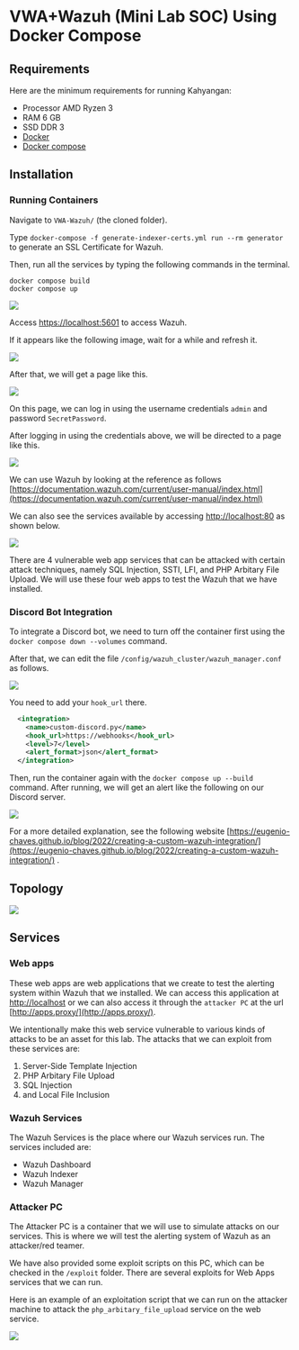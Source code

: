 
# VWA+Wazuh (Mini Lab SOC) Using Docker Compose
## Requirements
Here are the minimum requirements for running Kahyangan:
- Processor AMD Ryzen 3
- RAM 6 GB
- SSD DDR 3
- [Docker](https://docs.docker.com/get-docker/)
- [Docker compose](https://docs.docker.com/compose/install/)

## Installation
### Running Containers

Navigate to `VWA-Wazuh/` (the cloned folder).

Type `docker-compose -f generate-indexer-certs.yml run --rm generator` to generate an SSL Certificate for Wazuh.

Then, run all the services by typing the following commands in the terminal.

```shell
docker compose build
docker compose up
```

![](https://i.imgur.com/wo3RDGs.png)

Access [https://localhost:5601](https://localhost:5601) to access Wazuh.

If it appears like the following image, wait for a while and refresh it.

![](https://i.imgur.com/LUlqo7n.png)

After that, we will get a page like this.

![](https://i.imgur.com/aEatVzi.png)

On this page, we can log in using the username credentials `admin` and password `SecretPassword`.

After logging in using the credentials above, we will be directed to a page like this.

![](https://i.imgur.com/7aRgoMW.png)

We can use Wazuh by looking at the reference as follows [https://documentation.wazuh.com/current/user-manual/index.html](https://documentation.wazuh.com/current/user-manual/index.html)

We can also see the services available by accessing [http://localhost:80](http://localhost:80) as shown below.

![](https://i.imgur.com/CCGDYwD.png)

There are 4 vulnerable web app services that can be attacked with certain attack techniques, namely SQL Injection, SSTI, LFI, and PHP Arbitary File Upload. We will use these four web apps to test the Wazuh that we have installed.

### Discord Bot Integration

To integrate a Discord bot, we need to turn off the container first using the `docker compose down --volumes` command.

After that, we can edit the file `/config/wazuh_cluster/wazuh_manager.conf` as follows.

![](https://i.imgur.com/kdP9YBj.png)

You need to add your `hook_url` there.

```xml
  <integration>
    <name>custom-discord.py</name>
    <hook_url>https://webhooks</hook_url>
    <level>7</level>
    <alert_format>json</alert_format>
  </integration>
```

Then, run the container again with the `docker compose up --build` command. After running, we will get an alert like the following on our Discord server.

![](https://i.imgur.com/4HyzKhh.png)

For a more detailed explanation, see the following website [https://eugenio-chaves.github.io/blog/2022/creating-a-custom-wazuh-integration/](https://eugenio-chaves.github.io/blog/2022/creating-a-custom-wazuh-integration/) .

## Topology

![](https://i.imgur.com/B0Q5JIk.png)

## Services

### Web apps

These web apps are web applications that we create to test the alerting system within Wazuh that we installed. We can access this application at [http://localhost](http://localhost) or we can also access it through the `attacker PC` at the url [http://apps.proxy/](http://apps.proxy/).

We intentionally make this web service vulnerable to various kinds of attacks to be an asset for this lab. The attacks that we can exploit from these services are:

1.  Server-Side Template Injection
2.  PHP Arbitary File Upload
3.  SQL Injection
4.  and Local File Inclusion

### Wazuh Services

The Wazuh Services is the place where our Wazuh services run. The services included are:

-   Wazuh Dashboard
-   Wazuh Indexer
-   Wazuh Manager

### Attacker PC

The Attacker PC is a container that we will use to simulate attacks on our services. This is where we will test the alerting system of Wazuh as an attacker/red teamer.

We have also provided some exploit scripts on this PC, which can be checked in the `/exploit` folder. There are several exploits for Web Apps services that we can run.

Here is an example of an exploitation script that we can run on the attacker machine to attack the `php_arbitary_file_upload` service on the web service.

![](https://i.imgur.com/enJ7yKb.png)
